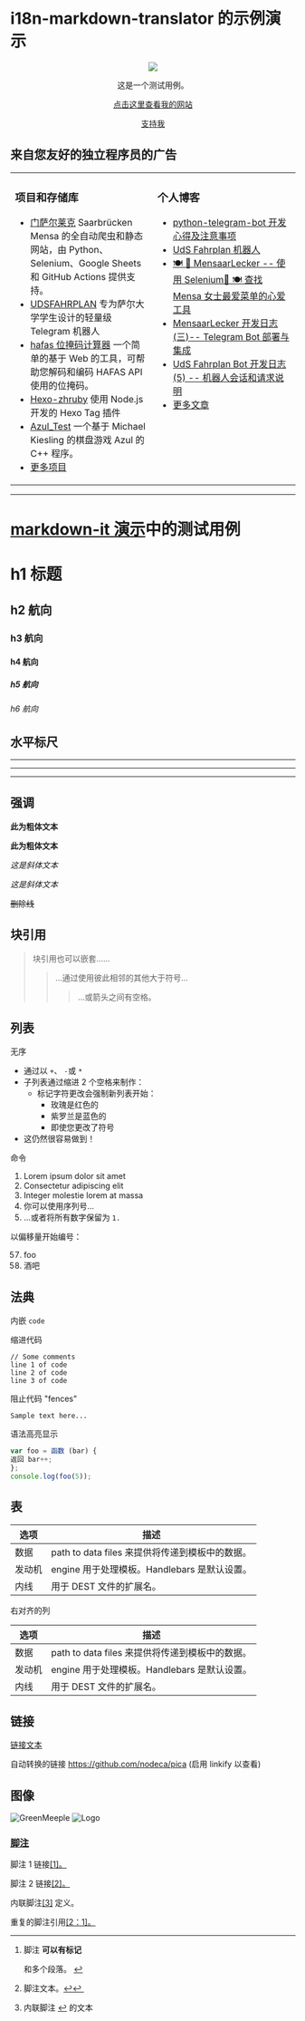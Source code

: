 i18n-markdown-translator 的示例演示
==============================

<p align="center"><a href="https://buymeacoffee.com/greenmeeple" align="center"><img src="https://greenmeeple.github.io/img/logo.png"/></a></p>
<p align="center"> 这是一个测试用例。</人>  
<p align="center"><a href="https://greenmeeple.github.io" align="center">点击这里查看我的网站</a></p>
<p align="center"><a href="https://buymeacoffee.com/greenmeeple" align="center">支持我</a></p>

来自您友好的独立程序员的广告
--------------

<table align="center"><tr><td valign="top" width="33%">

### 项目和存储库

* [门萨尔莱克](https://github.com/GreenMeeple/MensaarLecker) Saarbrücken Mensa 的全自动爬虫和静态网站，由 Python、Selenium、Google Sheets 和 GitHub Actions 提供支持。
* [UDSFAHRPLAN](https://github.com/GreenMeeple/uds-fahrplan) 专为萨尔大学学生设计的轻量级 Telegram 机器人
* [hafas 位掩码计算器](https://github.com/GreenMeeple/hafas-bitmask-calculator) 一个简单的基于 Web 的工具，可帮助您解码和编码 HAFAS API 使用的位掩码。
* [Hexo-zhruby](https://github.com/GreenMeeple/hexo-zhruby) 使用 Node.js 开发的 Hexo Tag 插件
* [Azul\_Test](https://github.com/xindoo/eng-practices-cn) 一个基于 Michael Kiesling 的棋盘游戏 Azul 的 C++ 程序。
* [更多项目](https://github.com/GreenMeeple?tab=repositories)

</td>
<td valign="top" width="33%">

### 个人博客

* [python-telegram-bot 开发心得及注意事项](https://greenmeeple.github.io/python/tgbot/)
* [UdS Fahrplan 机器人](https://greenmeeple.github.io/projects/udsfahrplan-bot/)
* [🍽 🥨 MensaarLecker -- 使用 Selenium🥨 🍽 查找 Mensa 女士最爱菜单的心爱工具](https://greenmeeple.github.io/projects/mensaar/)
* [MensaarLecker 开发日志(三)-- Telegram Bot 部署与集成](https://greenmeeple.github.io/projects/mensaar-log3/)
* [UdS Fahrplan Bot 开发日志 (5) -- 机器人会话和请求说明](https://greenmeeple.github.io/projects/udsfahrplan-log5/)
* [更多文章](https://greenmeeple.github.io/)

</td>
</tr></table >

---

[markdown-it 演示](https://markdown-it.github.io/)中的测试用例
======================================================

h1 标题
=====

h2 航向
-----

### h3 航向

#### h4 航向

##### h5 航向

###### h6 航向

水平标尺
----

---



---



---

强调
--

**此为粗体文本**

**此为粗体文本**

*这是斜体文本*

*这是斜体文本*

~~删除线~~

块引用
---

> 块引用也可以嵌套......
>
> > ...通过使用彼此相邻的其他大于符号...
> >
> > > ...或箭头之间有空格。

列表
--

无序

* 通过以 `+`、 `-`或 `*`
* 子列表通过缩进 2 个空格来制作：
  + 标记字符更改会强制新列表开始：
    - 玫瑰是红色的
    - 紫罗兰是蓝色的
    - 即使您更改了符号
* 这仍然很容易做到！

命令

1. Lorem ipsum dolor sit amet
2. Consectetur adipiscing elit
3. Integer molestie lorem at massa
4. 你可以使用序列号...
5. ...或者将所有数字保留为 `1.`

以偏移量开始编号：

57. foo
58. 酒吧

法典
--

内嵌 `code`

缩进代码

```
// Some comments
line 1 of code
line 2 of code
line 3 of code

```

阻止代码 "fences"

```
Sample text here...

```

语法高亮显示

```js
var foo = 函数 (bar) {
返回 bar++;
};
console.log(foo(5));
```

表
-

| 选项 | 描述 |
| --- | --- |
| 数据 | path to data files 来提供将传递到模板中的数据。 |
| 发动机 | engine 用于处理模板。Handlebars 是默认设置。 |
| 内线 | 用于 DEST 文件的扩展名。 |

右对齐的列

| 选项 | 描述 |
| --- | --- |
| 数据 | path to data files 来提供将传递到模板中的数据。 |
| 发动机 | engine 用于处理模板。Handlebars 是默认设置。 |
| 内线 | 用于 DEST 文件的扩展名。 |

链接
--

[链接文本](http://dev.nodeca.com)

自动转换的链接 <https://github.com/nodeca/pica> (启用 linkify 以查看)

图像
--

![GreenMeeple](https://greenmeeple.github.io/img/avatar.png)
![Logo](https://greenmeeple.github.io/img/logo.png "The GreenMeeple Logo")

### [脚注](https://github.com/markdown-it/markdown-it-footnote)

脚注 1 链接[[1]。](#fn1)

脚注 2 链接[[2]。](#fn2)

内联脚注[[3]](#fn3) 定义。

重复的脚注引用[[2：1]。](#fn2)

---

1. 脚注 **可以有标记**

   和多个段落。 [↩︎](#fnref1)
2. 脚注文本。[↩](#fnref2)[↩︎ ︎](#fnref2:1)
3. 内联脚注 [↩︎](#fnref3) 的文本